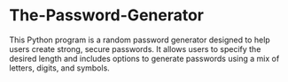 # The-Password-Generator
This Python program is a random password generator designed to help users create strong, secure passwords. It allows users to specify the desired length and includes options to generate passwords using a mix of letters, digits, and symbols.
